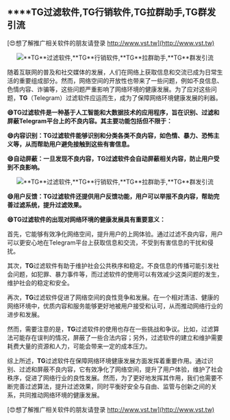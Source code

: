## ****TG**过滤软件,**TG**行销软件,**TG**拉群助手,**TG**群发引流**

[😍想了解推广相关软件的朋友请登录 http://www.vst.tw](http://www.vst.tw)

 <center><img src="https://vst.tw/MP4/tuiguang/png/0.png" alt="**TG**过滤软件,**TG**行销软件,**TG**拉群助手,**TG**群发引流"></center>

随着互联网的普及和社交媒体的发展，人们在网络上获取信息和交流已成为日常生活的重要组成部分。然而，网络空间的开放性也带来了一些问题，例如不良信息、色情内容、诈骗等，这些问题严重影响了网络环境的健康发展。为了应对这些问题，**TG**（Telegram）过滤软件应运而生，成为了保障网络环境健康发展的利器。

**😄**TG**过滤软件是一种基于人工智能和大数据技术的应用程序，旨在识别、过滤和屏蔽Telegram平台上的不良内容。其主要功能包括但不限于：**

**😄内容识别：**TG**过滤软件能够识别和分类各类不良内容，如色情、暴力、恐怖主义等，从而帮助用户避免接触到这些有害信息。**

**😄自动屏蔽：一旦发现不良内容，**TG**过滤软件会自动屏蔽相关内容，防止用户受到不良影响。**

 <center><img src="https://vst.tw/MP4/tuiguang/png/2.png" alt="**TG**过滤软件,**TG**行销软件,**TG**拉群助手,**TG**群发引流"></center>

**😄用户反馈：**TG**过滤软件还提供用户反馈功能，用户可以举报不良内容，帮助完善过滤系统，提升过滤效果。**

**😄**TG**过滤软件的出现对网络环境的健康发展具有重要意义：**

首先，它能够有效净化网络空间，提升用户的上网体验。通过过滤不良内容，用户可以更安心地在Telegram平台上获取信息和交流，不受到有害信息的干扰和侵扰。

其次，**TG**过滤软件有助于维护社会公共秩序和稳定。不良信息的传播可能引发社会问题，如犯罪、暴力事件等，而过滤软件的使用可以有效减少这类问题的发生，维护社会的稳定和安全。

再次，**TG**过滤软件促进了网络空间的良性竞争和发展。在一个相对清洁、健康的网络环境中，优质内容和服务能够更好地被用户接受和认可，从而推动网络行业的进步和发展。

然而，需要注意的是，**TG**过滤软件的使用也存在一些挑战和争议。比如，过滤算法可能存在误判的情况，屏蔽了一些合法内容；另外，过滤软件的建立和维护需要耗费大量的资源和人力，可能会带来一定的成本压力。

综上所述，**TG**过滤软件在保障网络环境健康发展方面发挥着重要作用。通过识别、过滤和屏蔽不良内容，它有效净化了网络空间，提升了用户体验，维护了社会秩序，促进了网络行业的良性发展。然而，为了更好地发挥其作用，我们也需要不断完善过滤算法，提升过滤效果，同时平衡好安全与自由、监管与创新之间的关系，共同推动网络环境的健康发展。

[😍想了解推广相关软件的朋友请登录 http://www.vst.tw](http://www.vst.tw)



